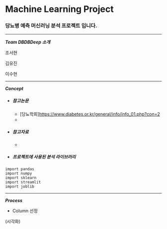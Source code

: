 # Machine Learning Project
### 당뇨병 예측 머신러닝 분석 프로젝트 입니다.
---

___Team DBDBDeep 소개___

조서현

김유진

이수현

---

___Concept___

- ##### 참고논문
  - [당뇨학회]<https://www.diabetes.or.kr/general/info/info_01.php?con=2>
  - 
- ##### 참고자료
  - 
- ##### 프로젝트에 사용된 분석 라이브러리
```
import pandas
import numpy
import sklearn
import streamlit
import joblib
```

--- 

___Process___

- Column 선정

(시각화)






